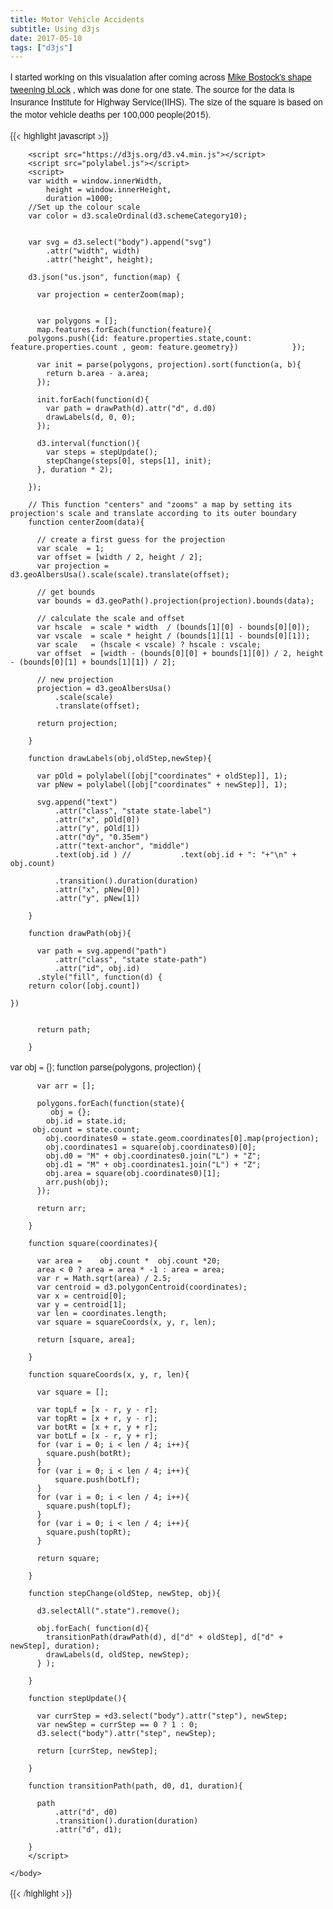 ```yaml
---
title: Motor Vehicle Accidents
subtitle: Using d3js
date: 2017-05-10
tags: ["d3js"]
---
```



I started working on this visualation after coming across   <a href="https://bl.ocks.org/mbostock/3081153">Mike Bostock's shape tweening bl.ock</a> , 
 which was done for one state. The source for the data is 
Insurance Institute for Highway Service(IIHS). The size of the square is based on the motor vehicle deaths per 100,000 people(2015).

<!--more-->

{{< highlight javascript >}}


<html>
	<head>
		<style>
		body {
			margin: 0;
			font-family: "Helvetica Neue", sans-serif;
		}
		.state-path {
			fill: #ccc;
			stroke: #fff;
			stroke-width: 5px;
		}
		.state-label {
			font-size: .65em;
		}
		</style>
	</head>
	<body step="0">

		<script src="https://d3js.org/d3.v4.min.js"></script>
		<script src="polylabel.js"></script>
		<script>
		var width = window.innerWidth,
		    height = window.innerHeight,
		    duration =1000;
        //Set up the colour scale
        var color = d3.scaleOrdinal(d3.schemeCategory10);


		var svg = d3.select("body").append("svg")
		    .attr("width", width)
		    .attr("height", height);

		d3.json("us.json", function(map) {

		  var projection = centerZoom(map);


		  var polygons = [];
		  map.features.forEach(function(feature){
        polygons.push({id: feature.properties.state,count: feature.properties.count , geom: feature.geometry})			  });

		  var init = parse(polygons, projection).sort(function(a, b){
		    return b.area - a.area;
		  });

		  init.forEach(function(d){
		    var path = drawPath(d).attr("d", d.d0)
		    drawLabels(d, 0, 0);
		  });

		  d3.interval(function(){
		    var steps = stepUpdate();
		    stepChange(steps[0], steps[1], init);
		  }, duration * 2);

		});

		// This function "centers" and "zooms" a map by setting its projection's scale and translate according to its outer boundary
		function centerZoom(data){

		  // create a first guess for the projection
		  var scale  = 1;
		  var offset = [width / 2, height / 2];
		  var projection = d3.geoAlbersUsa().scale(scale).translate(offset);

		  // get bounds
		  var bounds = d3.geoPath().projection(projection).bounds(data);

		  // calculate the scale and offset
		  var hscale  = scale * width  / (bounds[1][0] - bounds[0][0]);
		  var vscale  = scale * height / (bounds[1][1] - bounds[0][1]);
		  var scale   = (hscale < vscale) ? hscale : vscale;
		  var offset  = [width - (bounds[0][0] + bounds[1][0]) / 2, height - (bounds[0][1] + bounds[1][1]) / 2];

		  // new projection
		  projection = d3.geoAlbersUsa()
		      .scale(scale)
		      .translate(offset);

		  return projection;

		}

		function drawLabels(obj,oldStep,newStep){

		  var pOld = polylabel([obj["coordinates" + oldStep]], 1);
		  var pNew = polylabel([obj["coordinates" + newStep]], 1);

		  svg.append("text")
		      .attr("class", "state state-label")
		      .attr("x", pOld[0])
		      .attr("y", pOld[1])
		      .attr("dy", "0.35em")
		      .attr("text-anchor", "middle")
		      .text(obj.id ) //		      .text(obj.id + ": "+"\n" + obj.count)

		      .transition().duration(duration)
		      .attr("x", pNew[0])
		      .attr("y", pNew[1])

		}

		function drawPath(obj){

		  var path = svg.append("path")
		      .attr("class", "state state-path")
		      .attr("id", obj.id)
          .style("fill", function(d) {
		return color([obj.count])

	})


		  return path;

		}
   var obj = {};
		function parse(polygons, projection) {

		  var arr = [];

		  polygons.forEach(function(state){
		     obj = {};
		    obj.id = state.id;
         obj.count = state.count;
		    obj.coordinates0 = state.geom.coordinates[0].map(projection);
		    obj.coordinates1 = square(obj.coordinates0)[0];
		    obj.d0 = "M" + obj.coordinates0.join("L") + "Z";
		    obj.d1 = "M" + obj.coordinates1.join("L") + "Z";
		    obj.area = square(obj.coordinates0)[1];
		    arr.push(obj);
		  });

		  return arr;

		}

		function square(coordinates){

		  var area =    obj.count *  obj.count *20;
		  area < 0 ? area = area * -1 : area = area;
		  var r = Math.sqrt(area) / 2.5;
		  var centroid = d3.polygonCentroid(coordinates);
		  var x = centroid[0];
		  var y = centroid[1];
		  var len = coordinates.length;
		  var square = squareCoords(x, y, r, len);

		  return [square, area];

		}

		function squareCoords(x, y, r, len){

		  var square = [];

		  var topLf = [x - r, y - r];
		  var topRt = [x + r, y - r];
		  var botRt = [x + r, y + r];
		  var botLf = [x - r, y + r];
		  for (var i = 0; i < len / 4; i++){
		    square.push(botRt);
		  }
		  for (var i = 0; i < len / 4; i++){
		      square.push(botLf);
		  }
		  for (var i = 0; i < len / 4; i++){
		    square.push(topLf);
		  }
		  for (var i = 0; i < len / 4; i++){
		    square.push(topRt);
		  }

		  return square;

		}

		function stepChange(oldStep, newStep, obj){

		  d3.selectAll(".state").remove();

		  obj.forEach( function(d){
		    transitionPath(drawPath(d), d["d" + oldStep], d["d" + newStep], duration);
		    drawLabels(d, oldStep, newStep);
		  } );

		}

		function stepUpdate(){

		  var currStep = +d3.select("body").attr("step"), newStep;
		  var newStep = currStep == 0 ? 1 : 0;
		  d3.select("body").attr("step", newStep);

		  return [currStep, newStep];

		}

		function transitionPath(path, d0, d1, duration){

		  path
		      .attr("d", d0)
		      .transition().duration(duration)
		      .attr("d", d1);

		}
		</script>

	</body>
</html>



{{< /highlight >}}

